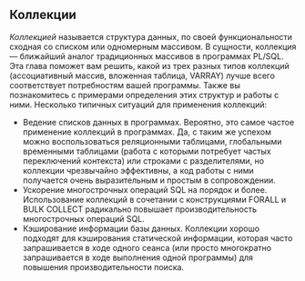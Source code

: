 ## Коллекции

_Коллекцией_ называется структура данных, по своей функциональности сходная со списком или одномерным массивом. В сущности, коллекция — ближайший аналог
традиционных массивов в программах PL/SQL. Эта глава поможет вам решить, какой из трех разных типов коллекций (ассоциативный массив, вложенная таблица, VARRAY)
лучше всего соответствует потребностям вашей программы. Также вы познакомитесь с примерами определения этих структур и работы с ними.
Несколько типичных ситуаций для применения коллекций:
- Ведение списков данных в программах. Вероятно, это самое частое применение
коллекций в программах. Да, с таким же успехом можно воспользоваться реляционными таблицами, глобальными временными таблицами (работа с которыми потребует частых переключений контекста) или строками с разделителями, но коллекции
чрезвычайно эффективны, а код работы с ними получается очень выразительным
и простым в сопровождении.
- Ускорение многострочных операций SQL на порядок и более. Использование
коллекций в сочетании с конструкциями FORALL и BULK COLLECT радикально повышает производительность многострочных операций SQL.
- Кэширование информации базы данных. Коллекции хорошо подходят для кэширования статической информации, которая часто запрашивается в ходе одного сеанса
(или просто многократно запрашивается в ходе выполнения одной программы) для
повышения производительности поиска.
